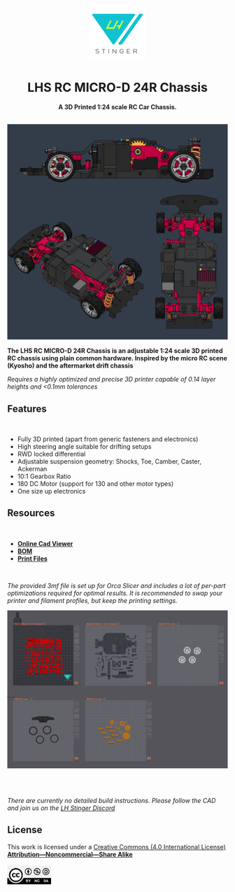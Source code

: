 <p align="center">
  <p align="center">
   <img width="128px" src="assets/LH_Stinger_Logo_512px.png" />
  </p>
	<h1 align="center"><b>LHS RC MICRO-D 24R Chassis</b></h1>
	<p align="center"> <strong>
		A 3D Printed 1:24 scale RC Car Chassis.  </strong>
    <br />
    <br />


</a>
  </p>
</p>

![Image of LHS RC ](assets/LHS-RC.png)  

**The LHS RC MICRO-D 24R Chassis is an adjustable 1:24 scale 3D printed RC chassis using plain common hardware.
Inspired by the micro RC scene (Kyosho) and the aftermarket drift chassis**

*Requires a highly optimized and precise 3D printer capable of 0.14 layer heights and <0.1mm tolerances*

## Features
<br>

- Fully 3D printed (apart from generic fasteners and electronics)
- High steering angle suitable for drifting setups
- RWD locked differential
- Adjustable suspension geometry: Shocks, Toe, Camber, Caster, Ackerman
- 10:1 Gearbox Ratio
- 180 DC Motor (support for 130 and other motor types)
- One size up electronics



## Resources
<br>

- [**Online Cad Viewer**](http://tiny.cc/lhs-rc)  
- [**BOM**](https://docs.google.com/spreadsheets/d/1McK3dMZJtdG0EwnIzz4Fmolz2wLCNfXcopYI-H6RcH4/edit?usp=sharing)  
- [**Print Files**](Micro-D_24R_OrcaSlicer.3mf)  

<br>

*The provided 3mf file is set up for Orca Slicer and includes a lot of per-part optimizations required for optimal results. It is recommended to swap your printer and filament profiles, but keep the printing settings.*  


![Image of LHS RC ](assets/plates.png)  

<br>

<br>

*There are currently no detailed build instructions. Please follow the CAD and join us on the [LH Stinger Discord](https://discord.gg/EzssCfnEDS)*
<br>



## License


This work is licensed under a [Creative Commons (4.0 International License)  ](https://creativecommons.org/licenses/by-nc-sa/4.0/)  
[**Attribution—Noncommercial—Share Alike**](LICENSE.md)  
<br>
<img src="assets/CC.jpg" width="100">  
<br>
